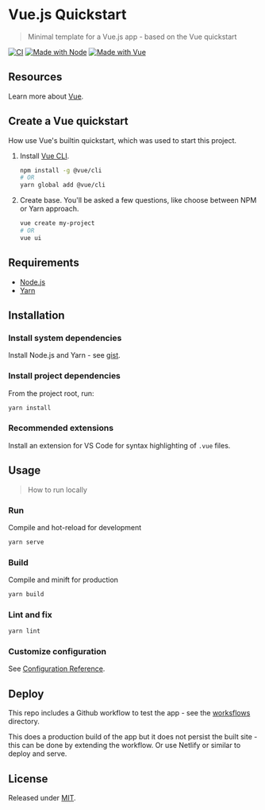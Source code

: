 # Vue.js Quickstart
> Minimal template for a Vue.js app - based on the Vue quickstart

[![CI](https://github.com/MichaelCurrin/vue-js-quickstart/workflows/CI/badge.svg)](https://github.com/MichaelCurrin/vue-js-quickstart/actions)
[![Made with Node](https://img.shields.io/badge/Node.js->=10.X-blue)](https://nodejs.org)
[![Made with Vue](https://img.shields.io/github/package-json/dependency-version/MichaelCurrin/vue-js-quickstart/vue)](https://www.npmjs.com/package/vue)


## Resources

Learn more about [Vue](https://github.com/MichaelCurrin/learn-to-code/blob/master/en/topics/scripting_languages/JavaScript/frameworks.md#vue).


## Create a Vue quickstart

How use Vue's builtin quickstart, which was used to start this project.

1. Install [Vue CLI](https://cli.vuejs.org/).
    ```sh
    npm install -g @vue/cli
    # OR
    yarn global add @vue/cli
    ```
2. Create base. You'll be asked a few questions, like choose between NPM or Yarn approach.
    ```sh
    vue create my-project
    # OR
    vue ui
    ```


## Requirements

- [Node.js](https://github.com/MichaelCurrin/learn-to-code/blob/master/en/topics/scripting_languages/JavaScript/node.md)
- [Yarn](https://classic.yarnpkg.com/en/)


## Installation

### Install system dependencies

Install Node.js and Yarn - see [gist](https://gist.github.com/MichaelCurrin/bdc34c554fa3023ee81449eb77375fcb).
    
### Install project dependencies

From the project root, run:

```sh
yarn install
```

### Recommended extensions

Install an extension for VS Code for syntax highlighting of `.vue` files.


## Usage
> How to run locally

### Run

Compile and hot-reload for development

```sh
yarn serve
```

### Build

Compile and minift for production

```sh
yarn build
```

### Lint and fix

```sh
yarn lint
```

### Customize configuration

See [Configuration Reference](https://cli.vuejs.org/config/).


## Deploy

This repo includes a Github workflow to test the app - see the [worksflows](/.github/workflows/) directory.

This does a production build of the app but it does not persist the built site - this can be done by extending the workflow. Or use Netlify or similar to deploy and serve.


## License

Released under [MIT](/LICENSE).
